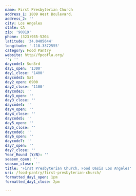 ```yaml
---
name: First Presbyterian Church
address_1: 1809 West Boulevard.
address_2: ''
city: Los Angeles
state: CA
zip: '90019'
phone: (323)935-5204
latitude: '34.0405644'
longitude: '-118.3372555'
category: Food Pantry
website: http//fpcofla.org/
'': ''
daycode1: Sun3rd
day1_open: '1300'
day1_close: '1400'
daycode2: Sat
day2_open: 0900
day2_close: '1100'
daycode3: ''
day3_open: ''
day3_close: ''
daycode4: ''
day4_open: ''
day4_close: ''
daycode5: ''
day5_open: ''
day5_close: ''
daycode6: ''
day6_open: ''
daycode7: ''
day7_open: ''
day7_close: ''
Year_Round (Y/N): ''
season_open: ''
season_close: ''
title: 'First Presbyterian Church, Food Oasis Los Angeles'
uri: /food-pantry/first-presbyterian-church/
formatted_day1_open: 1pm
formatted_day1_close: 2pm

---
```


